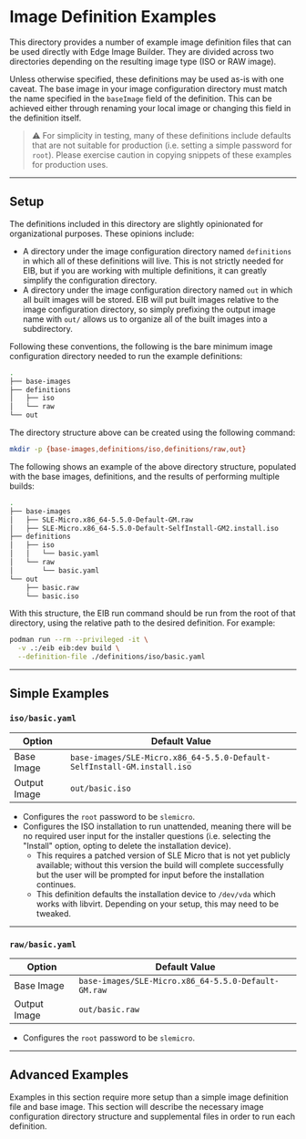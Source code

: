 # Image Definition Examples

This directory provides a number of example image definition files that can be used
directly with Edge Image Builder. They are divided across two directories depending on the
resulting image type (ISO or RAW image).

Unless otherwise specified, these definitions may be used as-is with one caveat. The base
image in your image configuration directory must match the name specified in the `baseImage` field
of the definition. This can be achieved either through renaming your local image or changing this
field in the definition itself.

> :warning: For simplicity in testing, many of these definitions include defaults that are not suitable
> for production (i.e. setting a simple password for `root`). Please exercise caution in copying snippets
> of these examples for production uses.

---

## Setup

The definitions included in this directory are slightly opinionated for organizational purposes. These
opinions include:

* A directory under the image configuration directory named `definitions` in which all of these definitions 
  will live. This is not strictly needed for EIB, but if you are working with multiple definitions, it can
  greatly simplify the configuration directory.
* A directory under the image configuration directory named `out` in which all built images will be stored.
  EIB will put built images relative to the image configuration directory, so simply prefixing the output
  image name with `out/` allows us to organize all of the built images into a subdirectory.

Following these conventions, the following is the bare minimum image configuration directory needed to
run the example definitions:

```bash
.
├── base-images
├── definitions
│   ├── iso
│   └── raw
└── out
```

The directory structure above can be created using the following command:

```bash
mkdir -p {base-images,definitions/iso,definitions/raw,out}
```

The following shows an example of the above directory structure, populated with the base images, definitions,
and the results of performing multiple builds:

```bash
.
├── base-images
│   ├── SLE-Micro.x86_64-5.5.0-Default-GM.raw
│   ├── SLE-Micro.x86_64-5.5.0-Default-SelfInstall-GM2.install.iso
├── definitions
│   ├── iso
│   │   └── basic.yaml
│   └── raw
│       └── basic.yaml
└── out
    ├── basic.raw
    └── basic.iso
```

With this structure, the EIB run command should be run from the root of that directory, using the relative path
to the desired definition. For example:

```bash
podman run --rm --privileged -it \
  -v .:/eib eib:dev build \
  --definition-file ./definitions/iso/basic.yaml
```

---

## Simple Examples

### `iso/basic.yaml`

| Option       | Default Value                                                           |
|--------------|-------------------------------------------------------------------------|
| Base Image   | `base-images/SLE-Micro.x86_64-5.5.0-Default-SelfInstall-GM.install.iso` |
| Output Image | `out/basic.iso`                                                         |

* Configures the `root` password to be `slemicro`.
* Configures the ISO installation to run unattended, meaning there will be no required user input for
  the installer questions (i.e. selecting the "Install" option, opting to delete the installation device).
  * This requires a patched version of SLE Micro that is not yet publicly available; without this version
    the build will complete successfully but the user will be prompted for input before the installation
    continues.
  * This definition defaults the installation device to `/dev/vda` which works with libvirt. Depending on your
    setup, this may need to be tweaked.

---

### `raw/basic.yaml`

| Option       | Default Value                                       |
|--------------|-----------------------------------------------------|
| Base Image   | `base-images/SLE-Micro.x86_64-5.5.0-Default-GM.raw` |
| Output Image | `out/basic.raw`                                     |

* Configures the `root` password to be `slemicro`.

---

## Advanced Examples

Examples in this section require more setup than a simple image definition file and base image. This
section will describe the necessary image configuration directory structure and supplemental files 
in order to run each definition.
